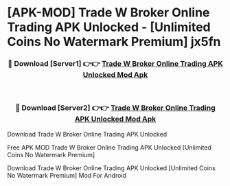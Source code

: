 # [APK-MOD] Trade W Broker  Online Trading APK Unlocked - [Unlimited Coins No Watermark Premium] jx5fn



<div align="center">
<h3>🔴 Download [Server1] 👉👉 <a href="https://momento.my/?title=Trade_W_Broker__Online_Trading_APK_Unlocked">Trade W Broker  Online Trading APK Unlocked Mod Apk</a></h3><br>

<h3>🔴 Download [Server2] 👉👉 <a href="https://momento.my/?title=Trade_W_Broker__Online_Trading_APK_Unlocked">Trade W Broker  Online Trading APK Unlocked Mod Apk</a></h3>
</div>



Download Trade W Broker  Online Trading APK Unlocked 

Free APK MOD Trade W Broker  Online Trading APK Unlocked [Unlimited Coins No Watermark Premium]

Download Trade W Broker  Online Trading APK Unlocked [Unlimited Coins No Watermark Premium] Mod For Android
